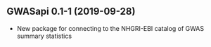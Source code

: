 ## GWASapi 0.1-1 (2019-09-28)

- New package for connecting to the NHGRI-EBI catalog of GWAS summary statistics
